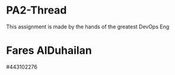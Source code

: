 # PA2-Thread
This assignment is made by the hands of the greatest DevOps Eng

# Fares AlDuhailan
#443102276
